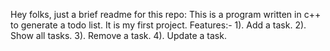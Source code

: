 Hey folks, just a brief readme for this repo:
This is a program written in c++ to generate a todo list. It is my first project.
Features:-
1). Add a task.
2). Show all tasks.
3). Remove a task.
4). Update a task.
